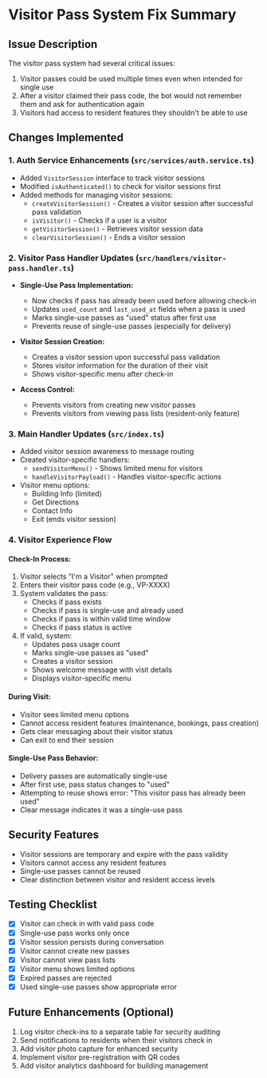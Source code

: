 # Visitor Pass System Fix Summary

## Issue Description
The visitor pass system had several critical issues:
1. Visitor passes could be used multiple times even when intended for single use
2. After a visitor claimed their pass code, the bot would not remember them and ask for authentication again
3. Visitors had access to resident features they shouldn't be able to use

## Changes Implemented

### 1. Auth Service Enhancements (`src/services/auth.service.ts`)
- Added `VisitorSession` interface to track visitor sessions
- Modified `isAuthenticated()` to check for visitor sessions first
- Added methods for managing visitor sessions:
  - `createVisitorSession()` - Creates a visitor session after successful pass validation
  - `isVisitor()` - Checks if a user is a visitor
  - `getVisitorSession()` - Retrieves visitor session data
  - `clearVisitorSession()` - Ends a visitor session

### 2. Visitor Pass Handler Updates (`src/handlers/visitor-pass.handler.ts`)
- **Single-Use Pass Implementation:**
  - Now checks if pass has already been used before allowing check-in
  - Updates `used_count` and `last_used_at` fields when a pass is used
  - Marks single-use passes as "used" status after first use
  - Prevents reuse of single-use passes (especially for delivery)

- **Visitor Session Creation:**
  - Creates a visitor session upon successful pass validation
  - Stores visitor information for the duration of their visit
  - Shows visitor-specific menu after check-in

- **Access Control:**
  - Prevents visitors from creating new visitor passes
  - Prevents visitors from viewing pass lists (resident-only feature)

### 3. Main Handler Updates (`src/index.ts`)
- Added visitor session awareness to message routing
- Created visitor-specific handlers:
  - `sendVisitorMenu()` - Shows limited menu for visitors
  - `handleVisitorPayload()` - Handles visitor-specific actions
- Visitor menu options:
  - Building Info (limited)
  - Get Directions
  - Contact Info
  - Exit (ends visitor session)

### 4. Visitor Experience Flow

#### Check-In Process:
1. Visitor selects "I'm a Visitor" when prompted
2. Enters their visitor pass code (e.g., VP-XXXX)
3. System validates the pass:
   - Checks if pass exists
   - Checks if pass is single-use and already used
   - Checks if pass is within valid time window
   - Checks if pass status is active
4. If valid, system:
   - Updates pass usage count
   - Marks single-use passes as "used"
   - Creates a visitor session
   - Shows welcome message with visit details
   - Displays visitor-specific menu

#### During Visit:
- Visitor sees limited menu options
- Cannot access resident features (maintenance, bookings, pass creation)
- Gets clear messaging about their visitor status
- Can exit to end their session

#### Single-Use Pass Behavior:
- Delivery passes are automatically single-use
- After first use, pass status changes to "used"
- Attempting to reuse shows error: "This visitor pass has already been used"
- Clear message indicates it was a single-use pass

## Security Features
- Visitor sessions are temporary and expire with the pass validity
- Visitors cannot access any resident features
- Single-use passes cannot be reused
- Clear distinction between visitor and resident access levels

## Testing Checklist
- [x] Visitor can check in with valid pass code
- [x] Single-use pass works only once
- [x] Visitor session persists during conversation
- [x] Visitor cannot create new passes
- [x] Visitor cannot view pass lists
- [x] Visitor menu shows limited options
- [x] Expired passes are rejected
- [x] Used single-use passes show appropriate error

## Future Enhancements (Optional)
1. Log visitor check-ins to a separate table for security auditing
2. Send notifications to residents when their visitors check in
3. Add visitor photo capture for enhanced security
4. Implement visitor pre-registration with QR codes
5. Add visitor analytics dashboard for building management
